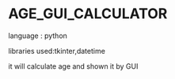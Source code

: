 # AGE_GUI_CALCULATOR


language : python


libraries used:tkinter,datetime


it will calculate age and shown it by GUI
